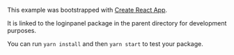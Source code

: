 This example was bootstrapped with [Create React App](https://github.com/facebook/create-react-app).

It is linked to the loginpanel package in the parent directory for development purposes.

You can run `yarn install` and then `yarn start` to test your package.
